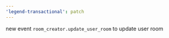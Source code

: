 ```yaml
---
'legend-transactional': patch
---
```


new event `room_creator.update_user_room` to update user room
